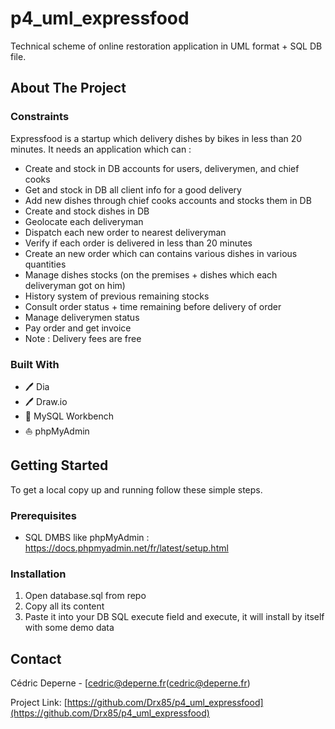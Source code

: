 # p4_uml_expressfood
Technical scheme of online restoration application in UML format + SQL DB file.



## About The Project


### Constraints

Expressfood is a startup which delivery dishes by bikes in less than 20 minutes. It needs an application which can :
* Create and stock in DB accounts for users, deliverymen, and chief cooks
* Get and stock in DB all client info for a good delivery
* Add new dishes through chief cooks accounts and stocks them in DB
* Create and stock dishes in DB
* Geolocate each deliveryman
* Dispatch each new order to nearest deliveryman
* Verify if each order is delivered in less than 20 minutes
* Create an new order which can contains various dishes in various quantities
* Manage dishes stocks (on the premises + dishes which each deliveryman got on him)
* History system of previous remaining stocks
* Consult order status + time remaining before delivery of order
* Manage deliverymen status
* Pay order and get invoice
* Note : Delivery fees are free


### Built With

* 🖊️ Dia
* 🖊️ Draw.io
* 🐬 MySQL Workbench
* ⛵ phpMyAdmin



## Getting Started

To get a local copy up and running follow these simple steps.


### Prerequisites

* SQL DMBS like phpMyAdmin :
https://docs.phpmyadmin.net/fr/latest/setup.html


### Installation
 
1. Open database.sql from repo
2. Copy all its content
3. Paste it into your DB SQL execute field and execute, it will install by itself with some demo data



## Contact

Cédric Deperne - [cedric@deperne.fr(cedric@deperne.fr)

Project Link: [https://github.com/Drx85/p4_uml_expressfood](https://github.com/Drx85/p4_uml_expressfood)
